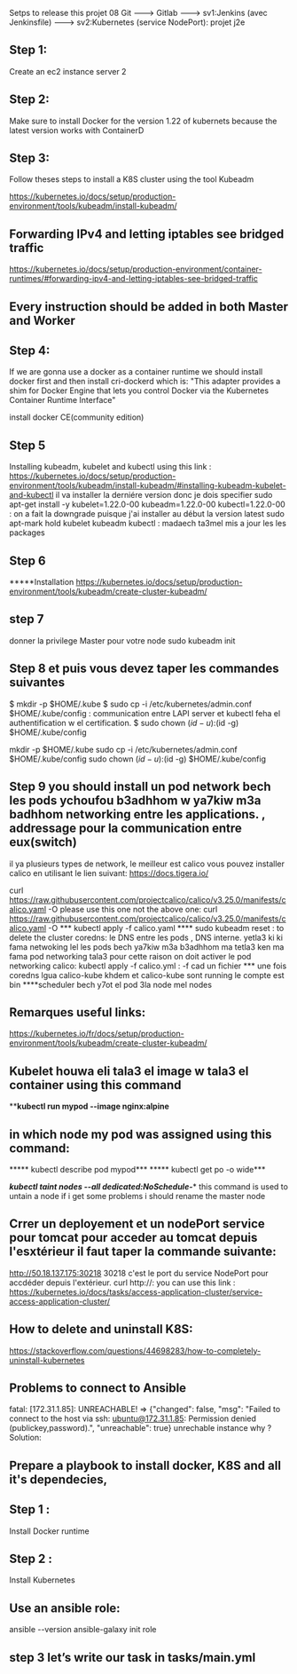 Setps to release this projet 08 
Git ---> Gitlab ---> sv1:Jenkins (avec Jenkinsfile) ---> sv2:Kubernetes (service NodePort): projet j2e
## Step 1:
Create an ec2 instance server 2
## Step 2:
Make sure to install Docker for the version 1.22 of kubernets because the latest version works with ContainerD
## Step 3:
Follow theses steps to install a K8S cluster using the tool Kubeadm

https://kubernetes.io/docs/setup/production-environment/tools/kubeadm/install-kubeadm/
## Forwarding IPv4 and letting iptables see bridged traffic
https://kubernetes.io/docs/setup/production-environment/container-runtimes/#forwarding-ipv4-and-letting-iptables-see-bridged-traffic
## Every instruction should be added in both Master and Worker 
## Step 4:
If we are gonna use a docker as a container runtime we should install docker first and then install cri-dockerd which is:
"This adapter provides a shim for Docker Engine that lets you control Docker via the Kubernetes Container Runtime Interface"

install docker CE(community edition)
##  Step 5
Installing kubeadm, kubelet and kubectl
using this link : https://kubernetes.io/docs/setup/production-environment/tools/kubeadm/install-kubeadm/#installing-kubeadm-kubelet-and-kubectl
il va installer la derniére version 
donc je dois specifier 
sudo apt-get install -y kubelet=1.22.0-00 kubeadm=1.22.0-00 kubectl=1.22.0-00 : on a fait la downgrade puisque j'ai installer au début la version latest 
sudo apt-mark hold kubelet kubeadm kubectl : madaech ta3mel mis a jour les les packages 

## Step 6 
*****Installation 
https://kubernetes.io/docs/setup/production-environment/tools/kubeadm/create-cluster-kubeadm/
## step 7
donner la privilege Master pour votre node 
sudo kubeadm init
## Step 8 et puis vous devez taper les commandes suivantes
$ mkdir -p $HOME/.kube
$ sudo cp -i /etc/kubernetes/admin.conf $HOME/.kube/config : communication entre LAPI  server et kubectl feha el authentification w el certification.
$ sudo chown $(id -u):$(id -g) $HOME/.kube/config


mkdir -p $HOME/.kube
  sudo cp -i /etc/kubernetes/admin.conf $HOME/.kube/config
  sudo chown $(id -u):$(id -g) $HOME/.kube/config

## Step 9 you should install un pod network bech les pods ychoufou b3adhhom w ya7kiw m3a badhhom networking entre les applications. , addressage pour la communication entre eux(switch)
il ya plusieurs types de network, le meilleur est calico
vous pouvez installer calico en utilisant le lien suivant:
https://docs.tigera.io/

curl https://raw.githubusercontent.com/projectcalico/calico/v3.25.0/manifests/calico.yaml -O
please use this one not the above one:
curl https://raw.githubusercontent.com/projectcalico/calico/v3.25.0/manifests/calico.yaml -O
*** kubectl apply -f calico.yaml
**** sudo kubeadm reset : to delete the cluster 
coredns: le DNS entre les pods , DNS interne. yetla3 ki ki fama netwoking lel les pods bech ya7kiw m3a b3adhhom
ma tetla3 ken ma fama pod networking tala3 pour cette raison on doit activer le pod networking calico:
kubectl apply -f calico.yml : -f cad un fichier 
*** une fois coredns lgua calico-kube khdem  et calico-kube sont running le compte est bin 
****scheduler bech y7ot el pod 3la node mel nodes

## Remarques useful links:
https://kubernetes.io/fr/docs/setup/production-environment/tools/kubeadm/create-cluster-kubeadm/
## Kubelet houwa eli tala3 el image w tala3 el container using this command
****kubectl run mypod --image nginx:alpine**
## in which node my pod was assigned using this command:
***** kubectl describe pod mypod***
***** kubectl get po -o wide***

***kubectl taint nodes --all dedicated:NoSchedule-****
this command is used to untain a node 
if i get some problems i should rename the master node 
## Crrer un deployement et un nodePort service pour tomcat pour acceder au tomcat depuis l'esxtérieur il faut taper la commande suivante:
http://50.18.137.175:30218
30218 c'est le port du service NodePort pour accdéder depuis l'extérieur.
curl http://<public-node-ip>:<node-port>
you can use this link :
https://kubernetes.io/docs/tasks/access-application-cluster/service-access-application-cluster/
## How to delete and uninstall K8S:
https://stackoverflow.com/questions/44698283/how-to-completely-uninstall-kubernetes
## Problems to connect to Ansible
fatal: [172.31.1.85]: UNREACHABLE! => {"changed": false, "msg": "Failed to connect to the host via ssh: ubuntu@172.31.1.85: Permission denied (publickey,password).", "unreachable": true}
unrechable instance why ?
Solution:
## Prepare a playbook to install docker, K8S and all it's dependecies, 
## Step 1 :
Install Docker runtime
## Step 2 :
Install Kubernetes
## Use an ansible role:
ansible --version
ansible-galaxy init role
## step 3 let’s write our task in tasks/main.yml

